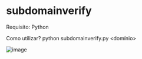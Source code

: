 # subdomainverify

Requisito:
Python

Como utilizar?
python subdomainverify.py <domínio>

![image](https://github.com/cnetsec/subverify/assets/86935257/26a6334b-8551-4006-b5b2-2adba974e9f1)
